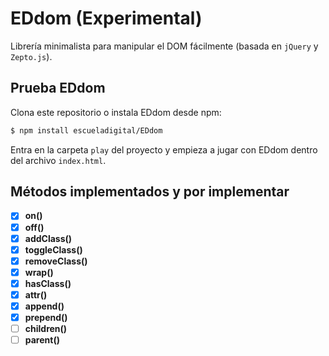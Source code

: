 # EDdom (Experimental)

Librería minimalista para manipular el DOM fácilmente (basada en `jQuery` y `Zepto.js`).


## Prueba EDdom

Clona este repositorio o instala EDdom desde npm:

```bash
$ npm install escueladigital/EDdom
```

Entra en la carpeta `play` del proyecto y empieza a jugar con EDdom dentro del archivo `index.html`.


## Métodos implementados y por implementar

- [x] **on()**
- [x] **off()**
- [x] **addClass()**
- [x] **toggleClass()**
- [x] **removeClass()**
- [x] **wrap()**
- [x] **hasClass()**
- [x] **attr()**
- [x] **append()**
- [x] **prepend()**
- [ ] **children()**
- [ ] **parent()**
